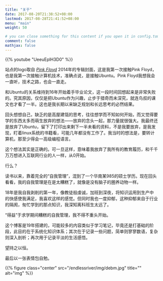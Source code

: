 ```yaml
---
title: "关于"
date: 2017-08-20T21:38:52+08:00
lastmod: 2017-08-28T21:41:52+08:00
menu: "main"
weight: 50

# you can close something for this content if you open it in config.toml.
comment: false
mathjax: false
---
```

<!--29718002-->

{{% youtube "UeeuEplH3D0" %}}

站点的logo取自 [*Pink Floyd*](https://en.wikipedia.org/wiki/Pink_Floyd) 2014年的专辑封面，这是我第一次接触Pink Floyd，也是我第一次接触计算机技术，准确点说，是接触Ubuntu。Pink Floyd我想我会一直听，技术之路，也会一直走。

和Ubuntu的关系维持到16年开始着手毕业论文，这一段时间回想起来是非常失败的。究其原因，仅仅是把Ubuntu作为兴趣，止步于猎奇而未深究，就连鸟叔的课文也才看了一半。这也是我长期以来缺乏规划和长远思考的必然结果。

回头想想自己，缺乏的是高屋建瓴的思考，往往想学而不知如何开始，而又觉得要学的东西太多而萌生放弃的想法——放弃的念头一起，那力量就很强大。我最终还是放弃了Ubuntu，留下了打印出来剩下一半未看的资料，不是我要放弃，是我发现，盯着linux系统的书籍看，可能几年都没有工作了。我当时的想法是，要转计算机，那至少得会一高级编程语言。

这个想法其实是正确的。可一旦这样，意味着我放弃了我所有的教育履历，和千千万万想进入互联网行业的人一样，从0开始。

行么？

读书以来，靠着完全的“自我管理”，混到了一个华南某985的硕士学历。现在回头看看，我的自我管理是在是太糟糕了，就像是没有脑子的圈养动物一样。

18年是我自我剥削的第一年，像教徒般虔诚，加班到深夜，将知识运用到生产中的快感使我满足，我喜欢这样的感觉。但同时我也一度抑郁，这种抑郁来自于行业的隔阂，匆忙学到的那点知识，我深知离科班生太远了。

“得益”于求学期间糟糕的自我管理，我不得不重头开始。

这个博客是19年搭建的，可能较多的内容类似于学习笔记，毕竟还是打基础的阶段，此目的在于系统化知识体系；其次在于记录一些问题，简单则寥寥数语，复杂则深入剖析；再次用于记录平淡的生活感悟。

望持之以恒。

最后以一张表情包自勉。

{{% figure class="center" src="/endlessriver/img/debm.jpg" title="" alt="img" %}}
